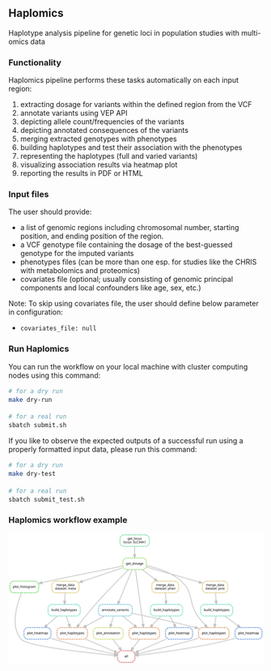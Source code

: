 ## Haplomics
Haplotype analysis pipeline for genetic loci in population studies with multi-omics data


### Functionality

Haplomics pipeline performs these tasks automatically on each input region:
1. extracting dosage for variants within the defined region from the VCF
2. annotate variants using VEP API
3. depicting allele count/frequencies of the variants
4. depicting annotated consequences of the variants
5. merging extracted genotypes with phenotypes
6. building haplotypes and test their association with the phenotypes
7. representing the haplotypes (full and varied variants)
8. visualizing association results via heatmap plot
9. reporting the results in PDF or HTML


### Input files
The user should provide:
  - a list of genomic regions including chromosomal number, starting position, and ending position of the region. 
  - a VCF genotype file containing the dosage of the best-guessed genotype for the imputed variants
  - phenotypes files (can be more than one esp. for studies like the CHRIS with metabolomics and proteomics)
  - covariates file (optional; usually consisting of genomic principal components and local confounders like age, sex, etc.)

Note: To skip using covariates file, the user should define below parameter in configuration:
- `covariates_file: null`


### Run Haplomics

You can run the workflow on your local machine with cluster computing nodes using this command:
```bash
# for a dry run
make dry-run

# for a real run 
sbatch submit.sh
```

If you like to observe the expected outputs of a successful run using a properly formatted input data, please run this command:
```bash
# for a dry run
make dry-test

# for a real run
sbatch submit_test.sh
```

### Haplomics workflow example

<img src="dag.svg" alt="example workflow">
